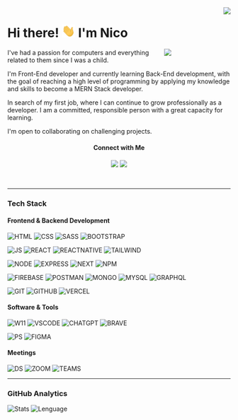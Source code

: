 <img src="https://img.shields.io/github/watchers/nicotvz/nicotvz?style=for-the-badge&logo=github&labelColor=black&color=1A1A1A" align="right">

<h1>Hi there! <img src="https://raw.githubusercontent.com/ABSphreak/ABSphreak/master/gifs/Hi.gif" width="30px"> I'm Nico</h1>

<img src="https://blogger.googleusercontent.com/img/b/R29vZ2xl/AVvXsEjU-9pemys3Z0x6xzxDoKsB3h1b5dKswDSlmDICTJsc8HSM60lO_PhS_oh3TcpKDaYfKWY1geTP4gqyQXrEFGHaZXo7iGwqwePiTRKBahc9eU1dE0mbm2AHoMcBN0U9MiB21hz-II8ITpHz_F_xrKS8f-ML66MCqa5Heq8hDRFOK8AEKC8W8CtpzBf1zA/d/v1-011020-mandalorian-mobile-4k.png" align="right" width="150px"></img>
  
<p>
I've had a passion for computers and everything related to them since I was a child.
 
I'm Front-End developer and currently learning Back-End development, with the goal of reaching a high level of programming by applying my knowledge and skills to become a MERN Stack developer.

  
In search of my first job, where I can continue to grow professionally as a developer. I am a committed, responsible person with a great capacity for learning.
  <br>
  
I'm open to collaborating on challenging projects.
</p>

<div align="center">
  <h4>Connect with Me</h4>
    <a href="mailto:nicotevez.dev@gmail.com"><img src="https://img.shields.io/badge/e--mail-EA4335?style=for-the-badge&logo=gmail&labelColor=black&color=1A1A1A" align="center"></a>
    <a href="https://www.linkedin.com/in/nicolastevez/"><img src="https://img.shields.io/badge/linkedin-0A66C2?style=for-the-badge&logo=linkedin&labelColor=black&logoColor=0A66C2&color=1A1A1A" align="center"></a>
</div>
<br>
<br>

-----
### Tech Stack
#### Frontend & Backend Development
![HTML](https://img.shields.io/badge/html-E34F26?style=for-the-badge&logo=html5&labelColor=black)
![CSS](https://img.shields.io/badge/css-1572B6?style=for-the-badge&logo=css3&logoColor=1572B6&labelColor=black)
![SASS](https://img.shields.io/badge/sass-CC6699?style=for-the-badge&logo=sass&labelColor=black)
![BOOTSTRAP](https://img.shields.io/badge/bootstrap-7952B3?style=for-the-badge&logo=bootstrap&logoColor=7952B3&labelColor=black)

![JS](https://img.shields.io/badge/javascript-F7DF1E?style=for-the-badge&logo=javascript&labelColor=black)
![REACT](https://img.shields.io/badge/react-61DAFB?style=for-the-badge&logo=react&labelColor=black)
![REACTNATIVE](https://img.shields.io/badge/react_native-61DAFB?style=for-the-badge&logo=react&labelColor=black)
![TAILWIND](https://img.shields.io/badge/tailwind-06B6D4?style=for-the-badge&logo=tailwindcss&logoColor=06B6D4&labelColor=black)

![NODE](https://img.shields.io/badge/node.js-5FA04E?style=for-the-badge&logo=node.js&logoColor=5FA04E&labelColor=black)
![EXPRESS](https://img.shields.io/badge/express.js-000000?style=for-the-badge&logo=express&labelColor=black)
![NEXT](https://img.shields.io/badge/next.js-000000?style=for-the-badge&logo=nextdotjs&labelColor=black)
![NPM](https://img.shields.io/badge/npm-CB3837?style=for-the-badge&logo=npm&logoColor=CB3837&labelColor=black)

![FIREBASE](https://img.shields.io/badge/firebase-DD2C00?style=for-the-badge&logo=firebase&logoColor=DD2C00&labelColor=black)
![POSTMAN](https://img.shields.io/badge/postman-FF6C37?style=for-the-badge&logo=postman&labelColor=black)
![MONGO](https://img.shields.io/badge/mongodb-47A248?style=for-the-badge&logo=mongodb&logoColor=47A248&labelColor=black)
![MYSQL](https://img.shields.io/badge/mysql-4479A1?style=for-the-badge&logo=mysql&logoColor=4479A1&labelColor=black)
![GRAPHQL](https://img.shields.io/badge/graphql-E10098?style=for-the-badge&logo=graphql&logoColor=E10098&labelColor=black)

![GIT](https://img.shields.io/badge/git-F05032?style=for-the-badge&logo=git&logoColor=F05032&labelColor=black)
![GITHUB](https://img.shields.io/badge/github-181717?style=for-the-badge&logo=github&labelColor=black)
![VERCEL](https://img.shields.io/badge/vercel-000000?style=for-the-badge&logo=vercel&labelColor=black)

#### Software & Tools
![W11](https://img.shields.io/badge/windows_11-45a5f5?style=for-the-badge&logo=awwwards&logoColor=45a5f5&labelColor=black)
![VSCODE](https://img.shields.io/badge/visual_studio_code-00a9e7?style=for-the-badge&logo=codecrafters&logoColor=00a9e7&labelColor=black)
![CHATGPT](https://img.shields.io/badge/chatgpt-74aa9c?style=for-the-badge&logo=openai&logoColor=74aa9c&labelColor=black)
![BRAVE](https://img.shields.io/badge/brave-FB542B?style=for-the-badge&logo=brave&logoColor=FB542B&labelColor=black)

![PS](https://img.shields.io/badge/photoshop-001e36?style=for-the-badge&logo=adobephotoshop&logoColor=001e36&labelColor=black)
![FIGMA](https://img.shields.io/badge/figma-F24E1E?style=for-the-badge&logo=figma&logoColor=23F24E1E&labelColor=black)

#### Meetings
![DS](https://img.shields.io/badge/Discord-7289DA?style=for-the-badge&logo=discord&logoColor=7289DA&labelColor=black)
![ZOOM](https://img.shields.io/badge/zoom-2D8CFF?style=for-the-badge&logo=zoom&logoColor=2D8CFF&labelColor=black)
![TEAMS](https://img.shields.io/badge/Teams-6264A7?style=for-the-badge&logo=tvtime&logoColor=6264A7&labelColor=black)

-----
### GitHub Analytics

![Stats](https://github-readme-stats.vercel.app/api?username=nicotvz&show_icons=false&hide_border=true&bg_color=1A1A1A&theme=dark#gh-dark-mode-only)
![Lenguage](https://github-readme-stats.vercel.app/api/top-langs/?username=nicotvz&layout=compact&langs_count=8&hide_border=true&bg_color=1A1A1A&theme=dark#gh-dark-mode-only)
    
  



<!--
**nicotvz/nicotvz** is a ✨ _special_ ✨ repository because its `README.md` (this file) appears on your GitHub profile.

Here are some ideas to get you started:

- 🔭 I’m currently working on ...
- 🌱 I’m currently learning ...
- 👯 I’m looking to collaborate on ...
- 🤔 I’m looking for help with ...
- 💬 Ask me about ...
- 📫 How to reach me: ...
- 😄 Pronouns: ...
- ⚡ Fun fact: ...
-->

